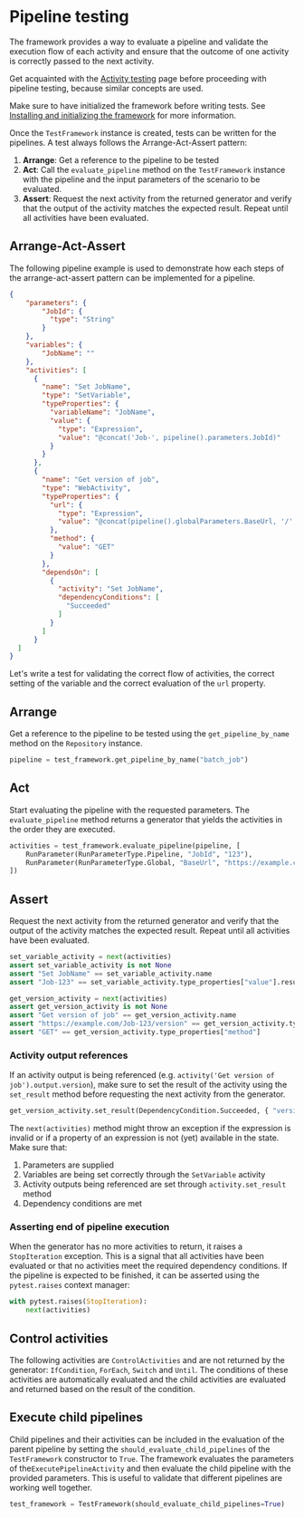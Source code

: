 # Pipeline testing

The framework provides a way to evaluate a pipeline and validate the execution flow of each activity and ensure that the outcome of one activity is correctly passed to the next activity.

Get acquainted with the [Activity testing](activity_testing.md) page before proceeding with pipeline testing, because similar concepts are used.

Make sure to have initialized the framework before writing tests. See [Installing and initializing the framework](installing_and_initializing_framework.md) for more information.

Once the `TestFramework` instance is created,  tests can be written for the pipelines. A test always follows the Arrange-Act-Assert pattern:

1. **Arrange**: Get a reference to the pipeline to be tested
2. **Act**: Call the `evaluate_pipeline` method on the `TestFramework` instance with the pipeline and the input parameters of the scenario to be evaluated.
3. **Assert**: Request the next activity from the returned generator and verify that the output of the activity matches the expected result. Repeat until all activities have been evaluated.

## Arrange-Act-Assert

The following pipeline example is used to demonstrate how each steps of the arrange-act-assert pattern can be implemented for a pipeline.

```json
{
    "parameters": {
        "JobId": {
          "type": "String"
        }
    },
    "variables": {
        "JobName": ""
    },
    "activities": [
      {
        "name": "Set JobName",
        "type": "SetVariable",
        "typeProperties": {
          "variableName": "JobName",
          "value": {
            "type": "Expression",
            "value": "@concat('Job-', pipeline().parameters.JobId)"
          }
        }
      },
      {
        "name": "Get version of job",
        "type": "WebActivity",
        "typeProperties": {
          "url": {
            "type": "Expression",
            "value": "@concat(pipeline().globalParameters.BaseUrl, '/', variables('JobName'), '/version)"
          },
          "method": {
            "value": "GET"
          }
        },
        "dependsOn": [
          {
            "activity": "Set JobName",
            "dependencyConditions": [
              "Succeeded"
            ]
          }
        ]
      }
  ]
}
```

Let's write a test for validating the correct flow of activities, the correct setting of the variable and the correct evaluation of the `url` property.

## Arrange

Get a reference to the pipeline to be tested using the `get_pipeline_by_name` method on the `Repository` instance.

```python
pipeline = test_framework.get_pipeline_by_name("batch_job")
```

## Act

Start evaluating the pipeline with the requested parameters. The `evaluate_pipeline` method returns a generator that yields the activities in the order they are executed.

```python
activities = test_framework.evaluate_pipeline(pipeline, [
    RunParameter(RunParameterType.Pipeline, "JobId", "123"),
    RunParameter(RunParameterType.Global, "BaseUrl", "https://example.com"),
])
```

## Assert

Request the next activity from the returned generator and verify that the output of the activity matches the expected result. Repeat until all activities have been evaluated.

```python
set_variable_activity = next(activities)
assert set_variable_activity is not None
assert "Set JobName" == set_variable_activity.name
assert "Job-123" == set_variable_activity.type_properties["value"].result

get_version_activity = next(activities)
assert get_version_activity is not None
assert "Get version of job" == get_version_activity.name
assert "https://example.com/Job-123/version" == get_version_activity.type_properties["url"].result
assert "GET" == get_version_activity.type_properties["method"]
```

### Activity output references

If an activity output is being referenced (e.g. `activity('Get version of job').output.version`), make sure to set the result of the activity using the `set_result` method before requesting the next activity from the generator.

```python
get_version_activity.set_result(DependencyCondition.Succeeded, { "version", "1.0.0" })
```

The `next(activities)` method might throw an exception if the expression is invalid or if a property of an expression is not (yet) available in the state. Make sure that:

1. Parameters are supplied
2. Variables are being set correctly through the `SetVariable` activity
3. Activity outputs being referenced are set through `activity.set_result` method
4. Dependency conditions are met

### Asserting end of pipeline execution

When the generator has no more activities to return, it raises a `StopIteration` exception. This is a signal that all activities have been evaluated or that no activities meet the required dependency conditions. If the pipeline is expected to be finished, it can be asserted using the `pytest.raises` context manager:

```python
with pytest.raises(StopIteration):
    next(activities)
```

## Control activities

The following activities are `ControlActivities` and are not returned by the generator: `IfCondition`, `ForEach`, `Switch` and `Until`. The conditions of these activities are automatically evaluated and the child activities are evaluated and returned based on the result of the condition.

## Execute child pipelines

Child pipelines and their activities can be included in the evaluation of the parent pipeline by setting the `should_evaluate_child_pipelines` of the `TestFramework` constructor to `True`. The framework evaluates the parameters of the`ExecutePipelineActivity` and then evaluate the child pipeline with the provided parameters. This is useful to validate that different pipelines are working well together.

```python
test_framework = TestFramework(should_evaluate_child_pipelines=True)
```
